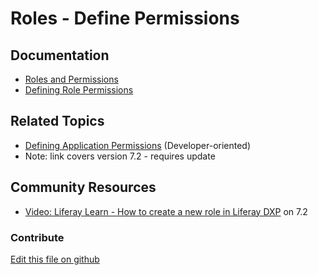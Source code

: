 # Roles - Define Permissions

## Documentation

* [Roles and Permissions](https://learn.liferay.com/dxp/7.x/en/users-and-permissions/roles_and_permissions.html)
* [Defining Role Permissions](https://learn.liferay.com/dxp/7.x/en/users-and-permissions/roles-and-permissions/defining-role-permissions.html)

## Related Topics

* [Defining Application Permissions](https://portal.liferay.dev/docs/7-2/frameworks/-/knowledge_base/f/defining-application-permissions) (Developer-oriented)
* Note: link covers version 7.2 - requires update

## Community Resources

* [Video: Liferay Learn - How to create a new role in Liferay DXP](https://www.youtube.com/watch?v=61ocl3xWL38) on 7.2

### Contribute

[Edit this file on github](https://github.com/olafk/controlpanel-documentation-docs/blob/master/md/74en/com_liferay_roles_admin_web_portlet_RolesAdminPortlet/define-permissions.md)
